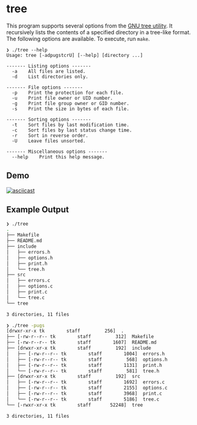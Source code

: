 # tree

This program supports several options from the [GNU tree utility](https://linux.die.net/man/1/tree). It recursively lists the contents of a specified directory in a tree-like format.  
The following options are available. To execute, run `make`.

```bsh
❯ ./tree --help
Usage: tree [-adpugstcrU] [--help] [directory ...]

------- Listing options -------
  -a    All files are listed.
  -d    List directories only.

------- File options -------
  -p    Print the protection for each file.
  -u    Print file owner or UID number.
  -g    Print file group owner or GID number.
  -s    Print the size in bytes of each file.

------- Sorting options -------
  -t    Sort files by last modification time.
  -c    Sort files by last status change time.
  -r    Sort in reverse order.
  -U    Leave files unsorted.

------- Miscellaneous options -------
  --help    Print this help message.
```

## Demo

[![asciicast](https://asciinema.org/a/4NXUfSTGgVhEAULL0s0thOAiA.svg)](https://asciinema.org/a/4NXUfSTGgVhEAULL0s0thOAiA)

## Example Output

```bash
❯ ./tree
.
├── Makefile
├── README.md
├── include
│   ├── errors.h
│   ├── options.h
│   ├── print.h
│   └── tree.h
├── src
│   ├── errors.c
│   ├── options.c
│   ├── print.c
│   └── tree.c
└── tree

3 directories, 11 files

❯ ./tree -pugs
[drwxr-xr-x tk        staff         256]  .
├── [-rw-r--r-- tk        staff         312]  Makefile
├── [-rw-r--r-- tk        staff        1607]  README.md
├── [drwxr-xr-x tk        staff         192]  include
│   ├── [-rw-r--r-- tk        staff        1004]  errors.h
│   ├── [-rw-r--r-- tk        staff         568]  options.h
│   ├── [-rw-r--r-- tk        staff        1131]  print.h
│   └── [-rw-r--r-- tk        staff         581]  tree.h
├── [drwxr-xr-x tk        staff         192]  src
│   ├── [-rw-r--r-- tk        staff        1692]  errors.c
│   ├── [-rw-r--r-- tk        staff        2155]  options.c
│   ├── [-rw-r--r-- tk        staff        3968]  print.c
│   └── [-rw-r--r-- tk        staff        5186]  tree.c
└── [-rwxr-xr-x tk        staff       52248]  tree

3 directories, 11 files
```